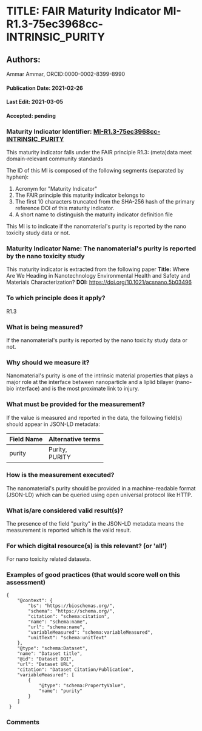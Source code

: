 # TITLE: FAIR Maturity Indicator MI-R1.3-75ec3968cc-INTRINSIC_PURITY

## Authors: 
Ammar Ammar, ORCID:0000-0002-8399-8990

#### Publication Date: 2021-02-26
#### Last Edit: 2021-03-05
#### Accepted: pending

### Maturity Indicator Identifier: [MI-R1.3-75ec3968cc-INTRINSIC_PURITY](https://w3id.org/fair/maturity_indicator/terms/Gen2/MI-R1.3-75ec3968cc-INTRINSIC_PURITY)

This maturity indicator falls under the FAIR principle R1.3:
(meta)data meet domain-relevant community standards

The ID of this MI is composed of the following segments (separated by hyphen):
1. Acronym for "Maturity Indicator"
1. The FAIR principle this maturity indicator belongs to
1. The first 10 characters truncated from the SHA-256 hash of the primary reference DOI of this maturity indicator.
1. A short name to distinguish the maturity indicator definition file

This MI is to indicate if the nanomaterial's purity is reported by the nano toxicity study data or not.

### Maturity Indicator Name:  The nanomaterial's purity is reported by the nano toxicity study

This maturity indicator is extracted from the following paper 
**Title:** Where Are We Heading in Nanotechnology Environmental Health and Safety and Materials Characterization?
**DOI:** https://doi.org/10.1021/acsnano.5b03496

### To which principle does it apply?  
R1.3

### What is being measured?
If the nanomaterial's purity is reported by the nano toxicity study data or not.

### Why should we measure it?
Nanomaterial's purity is one of the intrinsic material properties that plays a major role 
at the interface between nanoparticle and a liplid bilayer (nano-bio interface) and is the most proximate link to injury.

### What must be provided for the measurement?
If the value is measured and reported in the data, the following field(s) should appear in JSON-LD metadata: 

| Field Name     | Alternative terms  |
| -------------- | ------------------ |
| purity         | Purity,<br>PURITY  |

### How is the measurement executed?
The nanomaterial's purity should be provided in a machine-readable format (JSON-LD) which can be queried using open universal protocol like HTTP.

### What is/are considered valid result(s)?
The presence of the field "purity" in the JSON-LD metadata means the measurement is reported which is the valid result.

### For which digital resource(s) is this relevant? (or 'all')
For nano toxicity related datasets.  

### Examples of good practices (that would score well on this assessment)
```{json}
{
 	"@context": {
 		"bs": "https://bioschemas.org/",
 		"schema": "https://schema.org/",
 		"citation": "schema:citation",
 		"name": "schema:name",
 		"url": "schema:name",
 		"variableMeasured": "schema:variableMeasured",
 		"unitText": "schema:unitText"
 	},
 	"@type": "schema:Dataset",
 	"name": "Dataset title",
 	"@id": "Dataset DOI",
 	"url": "Dataset URL",
 	"citation": "Dataset Citation/Publication",
 	"variableMeasured": [
 		{
 			"@type": "schema:PropertyValue",
 			"name": "purity"
 		}
 	]
 }
```

### Comments

